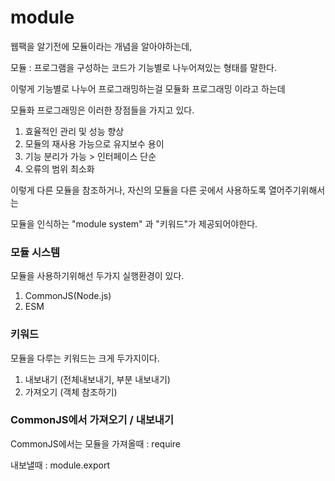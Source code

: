 # module

웹팩을 알기전에 모듈이라는 개념을 알아야하는데,

모듈 : 프로그램을 구성하는 코드가 기능별로 나누어져있는 형태를 말한다.

이렇게 기능별로 나누어 프로그래밍하는걸 모듈화 프로그래밍 이라고 하는데

모듈화 프로그래밍은 이러한 장점들을 가지고 있다.

1. 효율적인 관리 및 성능 향상
2. 모듈의 재사용 가능으로 유지보수 용이
3. 기능 분리가 가능 > 인터페이스 단순
4. 오류의 범위 최소화

이렇게 다른 모듈을 참조하거나, 자신의 모듈을 다른 곳에서 사용하도록 열어주기위해서는

모듈을 인식하는 "module system" 과 "키워드"가 제공되어야한다.

### 모듈 시스템

모듈을 사용하기위해선 두가지 실행환경이 있다.

1. CommonJS(Node.js)
2. ESM 

### 키워드

모듈을 다루는 키워드는 크게 두가지이다.

1. 내보내기 (전체내보내기, 부분 내보내기)
2. 가져오기 (객체 참조하기)

### CommonJS에서 가져오기 / 내보내기

CommonJS에서는 모듈을 가져올때 : require 

내보낼때 : module.export

